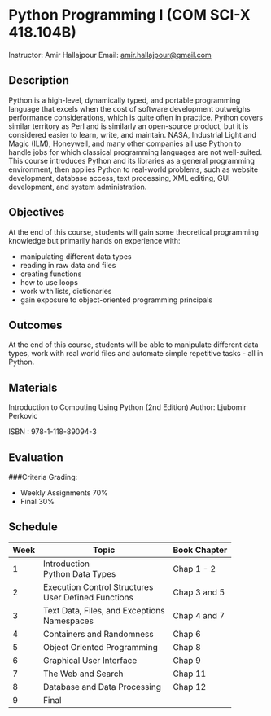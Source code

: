 # Python Programming I (COM SCI-X 418.104B)

Instructor: Amir Hallajpour
Email: amir.hallajpour@gmail.com

## Description
Python is a high-level, dynamically typed, and portable programming language that excels when the cost of software development outweighs performance considerations, which is quite often in practice. Python covers similar territory as Perl and is similarly an open-source product, but it is considered easier to learn, write, and maintain. NASA, Industrial Light and Magic (ILM), Honeywell, and many other companies all use Python to handle jobs for which classical programming languages are not well-suited. This course introduces Python and its libraries as a general programming environment, then applies Python to real-world problems, such as website development, database access, text processing, XML editing, GUI development, and system administration.

## Objectives
At the end of this course, students will gain some theoretical programming knowledge but primarily hands on experience with:

- manipulating different data types
- reading in raw data and files
- creating functions
- how to use loops
- work with lists, dictionaries
- gain exposure to object-oriented programming principals

## Outcomes
At the end of this course, students will be able to manipulate different data types, work with real world files and automate simple repetitive tasks - all in Python.

## Materials
Introduction to Computing Using Python (2nd Edition)
Author: Ljubomir Perkovic

ISBN : 978-1-118-89094-3

## Evaluation 

###Criteria
Grading:
- Weekly Assignments 70%
- Final 30%

## Schedule

| Week | Topic | Book Chapter |
| --- | --- | --- |
| 1 | Introduction <br> Python Data Types | Chap 1 - 2 |
| 2 | Execution Control Structures <br> User Defined Functions | Chap 3 and 5 |
| 3 | Text Data, Files, and Exceptions <br> Namespaces | Chap 4 and 7 |
| 4 | Containers and Randomness | Chap 6 |
| 5 | Object Oriented Programming | Chap 8 |
| 6 | Graphical User Interface | Chap 9 |
| 7 | The Web and Search | Chap 11 |
| 8 | Database and Data Processing | Chap 12 |
| 9 | Final |
